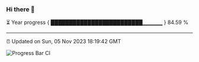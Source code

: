 ### Hi there 👋

⏳ Year progress { █████████████████████████▁▁▁▁▁ } 84.59 %

---

⏰ Updated on Sun, 05 Nov 2023 18:19:42 GMT

![Progress Bar CI](https://github.com/ZhaoGui/ZhaoGui/workflows/Progress%20Bar%20CI/badge.svg)
